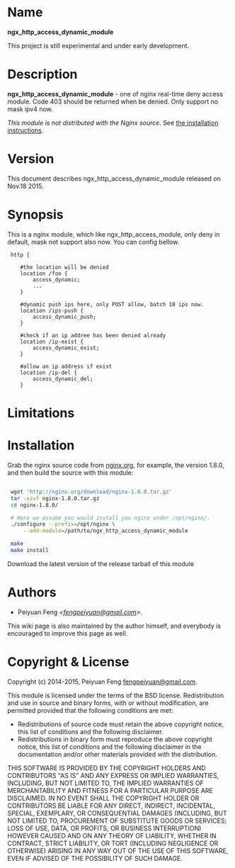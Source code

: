Name
====

**ngx_http_access_dynamic_module**

This project is still experimental and under early development.

Description
===========

**ngx_http_access_dynamic_module** - one of nginx real-time deny access module. Code 403 should be returned when be denied. Only support no mask ipv4 now. 


*This module is not distributed with the Nginx source.* See [the installation instructions](#installation).


Version
=======

This document describes ngx_http_access_dynamic_module released on Nov.18 2015.

Synopsis
========

This is a nginx  module, which like ngx_http_access_module, only deny in default, mask not support also now.
You can config bellow.
```nginx
 http {

	#the location will be denied
	location /foo {
		access_dynamic;
		...
	}

	#dynamic push ips here, only POST allow, batch 10 ips now.
	location /ips-push {
		access_dynamic_push;
	}

	#check if an ip addree has been denied already
	location /ip-exist {
		access_dynamic_exist;
	}

	#allow an ip address if exist 
	location /ip-del {
		access_dynamic_del;
	}

```



Limitations
===========


Installation
============

Grab the nginx source code from [nginx.org](http://nginx.org/), for example,
the version 1.8.0, and then build the source with this module:

```bash

 wget 'http://nginx.org/download/nginx-1.8.0.tar.gz'
 tar -xzvf nginx-1.8.0.tar.gz
 cd nginx-1.8.0/

 # Here we assume you would install you nginx under /opt/nginx/.
 ./configure --prefix=/opt/nginx \
     --add-module=/path/to/ngx_http_access_dynamic_module

 make
 make install
```

Download the latest version of the release tarball of this module

Authors
=======

* Peiyuan Feng *&lt;fengpeiyuan@gmail.com&gt;*.

This wiki page is also maintained by the author himself, and everybody is encouraged to improve this page as well.

Copyright & License
===================

Copyright (c) 2014-2015, Peiyuan Feng <fengpeiyuan@gmail.com>.

This module is licensed under the terms of the BSD license.
Redistribution and use in source and binary forms, with or without
modification, are permitted provided that the following conditions
are met:

* Redistributions of source code must retain the above copyright notice, this list of conditions and the following disclaimer.
* Redistributions in binary form must reproduce the above copyright notice, this list of conditions and the following disclaimer in the documentation and/or other materials provided with the distribution.

THIS SOFTWARE IS PROVIDED BY THE COPYRIGHT HOLDERS AND CONTRIBUTORS
"AS IS" AND ANY EXPRESS OR IMPLIED WARRANTIES, INCLUDING, BUT NOT
LIMITED TO, THE IMPLIED WARRANTIES OF MERCHANTABILITY AND FITNESS FOR
A PARTICULAR PURPOSE ARE DISCLAIMED. IN NO EVENT SHALL THE COPYRIGHT
HOLDER OR CONTRIBUTORS BE LIABLE FOR ANY DIRECT, INDIRECT, INCIDENTAL,
SPECIAL, EXEMPLARY, OR CONSEQUENTIAL DAMAGES (INCLUDING, BUT NOT LIMITED
TO, PROCUREMENT OF SUBSTITUTE GOODS OR SERVICES; LOSS OF USE, DATA, OR
PROFITS; OR BUSINESS INTERRUPTION) HOWEVER CAUSED AND ON ANY THEORY OF
LIABILITY, WHETHER IN CONTRACT, STRICT LIABILITY, OR TORT (INCLUDING
NEGLIGENCE OR OTHERWISE) ARISING IN ANY WAY OUT OF THE USE OF THIS
SOFTWARE, EVEN IF ADVISED OF THE POSSIBILITY OF SUCH DAMAGE.
